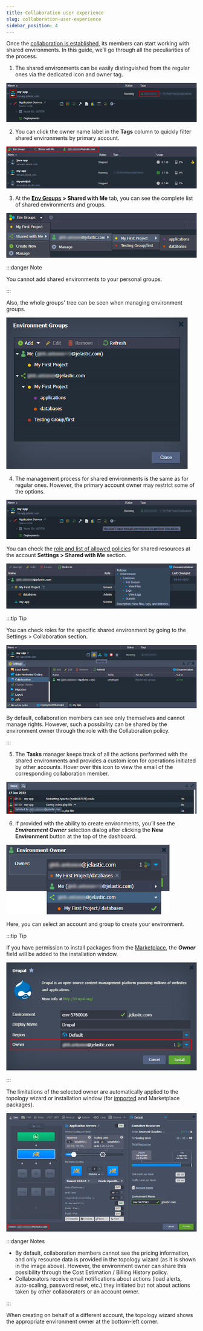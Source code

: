 ```yaml
---
title: Collaboration user experience
slug: collaboration-user-experience
sidebar_position: 4
---
```


Once the [collaboration is established](/docs/Account&Pricing/Accounts%20Collaboration/Create%20Collaboration), its members can start working with shared environments. In this guide, we’ll go through all the peculiarities of the process.

1. The shared environments can be easily distinguished from the regular ones via the dedicated icon and owner tag.

<div style={{
    display:'flex',
    justifyContent: 'center',
    margin: '0 0 1rem 0'
}}>

![Locale Dropdown](./img/CollaborationUserExperience/01-shared-environment.png)

</div>

2. You can click the owner name label in the **Tags** column to quickly filter shared environments by primary account.

<div style={{
    display:'flex',
    justifyContent: 'center',
    margin: '0 0 1rem 0'
}}>

![Locale Dropdown](./img/CollaborationUserExperience/02-environments-filtered-by-owner.png)

</div>

3. At the **[Env Groups](/docs/EnvironmentManagement/Environment%20Groups/Overview)** **> Shared with Me** tab, you can see the complete list of shared environments and groups.

<div style={{
    display:'flex',
    justifyContent: 'center',
    margin: '0 0 1rem 0'
}}>

![Locale Dropdown](./img/CollaborationUserExperience/03-shared-environment-groups.png)

</div>

:::danger Note

You cannot add shared environments to your personal groups.

:::

Also, the whole groups' tree can be seen when managing environment groups.

<div style={{
    display:'flex',
    justifyContent: 'center',
    margin: '0 0 1rem 0'
}}>

![Locale Dropdown](./img/CollaborationUserExperience/04-managing-environment-groups.png)

</div>

4. The management process for shared environments is the same as for regular ones. However, the primary account owner may restrict some of the options.

<div style={{
    display:'flex',
    justifyContent: 'center',
    margin: '0 0 1rem 0'
}}>

![Locale Dropdown](./img/CollaborationUserExperience/05-restricted-action-for-shared-environment.png)

</div>

You can check the [role and list of allowed policies](/docs/Account&Pricing/Accounts%20Collaboration/Collaboration%20Roles%20Policies) for shared resources at the account **Settings > Shared with Me** section.

<div style={{
    display:'flex',
    justifyContent: 'center',
    margin: '0 0 1rem 0'
}}>

![Locale Dropdown](./img/CollaborationUserExperience/06-shared-roles-and-policies.png)

</div>

:::tip Tip

You can check roles for the specific shared environment by going to the Settings > Collaboration section.

<div style={{
    display:'flex',
    justifyContent: 'center',
    margin: '0 0 1rem 0'
}}>

![Locale Dropdown](./img/CollaborationUserExperience/07-environment-collaboration-settings.png)

</div>

By default, collaboration members can see only themselves and cannot manage rights. However, such a possibility can be shared by the environment owner through the role with the Collaboration policy.

:::

5. The **Tasks** manager keeps track of all the actions performed with the shared environments and provides a custom icon for operations initiated by other accounts. Hover over this icon to view the email of the corresponding collaboration member.

<div style={{
    display:'flex',
    justifyContent: 'center',
    margin: '0 0 1rem 0'
}}>

![Locale Dropdown](./img/CollaborationUserExperience/08-collaboration-actions-in-tasks.png)

</div>

6. If provided with the ability to create environments, you’ll see the **_Environment Owner_** selection dialog after clicking the **New Environment** button at the top of the dashboard.

<div style={{
    display:'flex',
    justifyContent: 'center',
    margin: '0 0 1rem 0'
}}>

![Locale Dropdown](./img/CollaborationUserExperience/09-select-new-environment-owner.png)

</div>

Here, you can select an account and group to create your environment.

:::tip Tip

If you have permission to install packages from the [Marketplace](/docs/Deployment%20Tools/Cloud%20Scripting%20&%20JPS/Marketplace), the **_Owner_** field will be added to the installation window.

<div style={{
    display:'flex',
    justifyContent: 'center',
    margin: '0 0 1rem 0'
}}>

![Locale Dropdown](./img/CollaborationUserExperience/10-marketplace-package-owner.png)

</div>

:::

The limitations of the selected owner are automatically applied to the topology wizard or installation window (for [imported](/docs/EnvironmentManagement/Environment%20Export%20and%20Import/Environment%20Import) and Marketplace packages).

<div style={{
    display:'flex',
    justifyContent: 'center',
    margin: '0 0 1rem 0'
}}>

![Locale Dropdown](./img/CollaborationUserExperience/11-environment-owner-in-wizard.png)

</div>

:::danger Notes

- By default, collaboration members cannot see the pricing information, and only resource data is provided in the topology wizard (as it is shown in the image above). However, the environment owner can share this possibility through the Cost Estimation / Billing History policy.
- Collaborators receive email notifications about actions (load alerts, auto-scaling, password reset, etc.) they initiated but not about actions taken by other collaborators or an account owner.

:::

When creating on behalf of a different account, the topology wizard shows the appropriate environment owner at the bottom-left corner.
